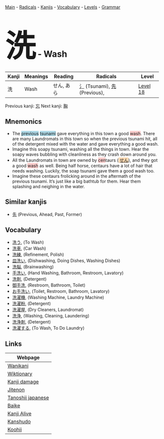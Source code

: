 <style> bigfont {font-size: 100px}</style>
[Main](../index.md) -
[Radicals](../radicals.md) -
[Kanjis](../kanjis.md) -
[Vocabulary](../vocabulary.md) -
[Levels](../levels.md) -
[Grammar](../grammar.md)
# <bigfont> 洗</bigfont> - Wash 

| Kanji | Meanings | Reading | Radicals | Level |
| --- | --- | --- | --- | --- |
| 洗 | Wash | せん, あら | [氵](../radicals/氵.md) (Tsunami), [先](../radicals/先.md) (Previous),  | [Level 18](../levels/wk_level18.md) |

Previous kanji: [忘](忘.md) Next kanji: [胸](胸.md) 

## Mnemonics
 * The <span style="background-color:#ADD8E6"> previous</span> <span style="background-color:#ADD8E6"> tsunami</span> gave everything in this town a good <span style="background-color:#ffcccb"> wash</span>. There are many Laundromats in this town so when the previous tsunami hit, all of the detergent mixed with the water and gave everything a good wash.
* Imagine this soapy tsunami, washing all the things in town. Hear the soapy waves bubbling with cleanliness as they crash down around you.
* All the Laundromats in town are owned by <span style="background-color:#ffcccb"> cen</span>taurs (<span style="background-color:#fed8b1"> [せん](https://jisho.org/search/せん)</span>), and they got a good <span style="background-color:#ffcccb"> wash</span> as well. Being half horse, centaurs have a lot of hair that needs washing. Luckily, the soap tsunami gave them a good wash too.
* Imagine these centaurs frolicking around in the aftermath of the previous tsunami. It’s just like a big bathtub for them. Hear them splashing and neighing in the water.


## Similar kanjis
 * [先](先.md) (Previous, Ahead, Past, Former)


## Vocabulary
 * [洗う](../vocabulary/洗.md), (To Wash)
* [洗車](../vocabulary/洗.md), (Car Wash)
* [洗練](../vocabulary/洗.md), (Refinement, Polish)
* [皿洗い](../vocabulary/洗.md), (Dishwashing, Doing Dishes, Washing Dishes)
* [洗脳](../vocabulary/洗.md), (Brainwashing)
* [手洗い](../vocabulary/洗.md), (Hand Washing, Bathroom, Restroom, Lavatory)
* [洗剤](../vocabulary/洗.md), (Detergent)
* [御手洗](../vocabulary/洗.md), (Restroom, Bathroom, Toilet)
* [お手洗い](../vocabulary/洗.md), (Toilet, Restroom, Bathroom, Lavatory)
* [洗濯機](../vocabulary/洗.md), (Washing Machine, Laundry Machine)
* [洗濯粉](../vocabulary/洗.md), (Detergent)
* [洗濯屋](../vocabulary/洗.md), (Dry Cleaners, Laundromat)
* [洗浄](../vocabulary/洗.md), (Washing, Cleaning, Laundering)
* [洗浄剤](../vocabulary/洗.md), (Detergent)
* [洗濯する](../vocabulary/洗.md), (To Wash, To Do Laundry)



## Links 

| Webpage |
| --- |
| [Wanikani          ](https://www.wanikani.com/kanji/洗) |
| [Wiktionary        ](https://en.wiktionary.org/wiki/洗) |
| [Kanji damage      ](http://www.kanjidamage.com/kanji/search?utf8=✓&q=洗) |
| [Jitenon           ](https://jitenon.com/kanji/洗) |
| [Tanoshii japanese ](https://www.tanoshiijapanese.com/dictionary/kanji.cfm?k=洗) |
| [Baike             ](https://baike.baidu.com/item/洗) |
| [Kanji Alive       ](https://app.kanjialive.com/洗) |
| [Kanshudo          ](https://www.kanshudo.com/searchmn?q=洗) |
| [Koohii            ](https://kanji.koohii.com/study/kanji/洗) |
